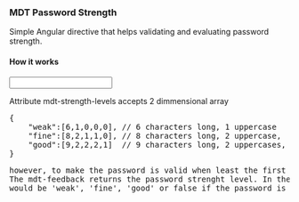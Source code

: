 <h3>MDT Password Strength</h3>

Simple Angular directive that helps validating and evaluating 
password strength.

<h4>How it works</h4>

<input ng-model="password" name="password" type="password" required
       mdt-password-strength
       mdt-feedback="validationResult_material"
       mdt-strength-levels='{"weak":[6,1,0,0,0],"fine":[8,2,1,1,0],"strong":[9,2,2,2,1],"unbreakable":[12,2,2,2,2]}'
/>

Attribute mdt-strength-levels accepts 2 dimmensional array
<pre>
{
    "weak":[6,1,0,0,0], // 6 characters long, 1 uppercase
    "fine":[8,2,1,1,0], // 8 characters long, 2 uppercase,  1 lowercase,  1 digit
    "good":[9,2,2,2,1]  // 9 characters long, 2 uppercases, 2 lowercases, 2 digits, 1 scpecial character
}
<pre>
however, to make the password is valid when least the first set conditions must be made.
The mdt-feedback returns the password strenght level. In the given example it 
would be 'weak', 'fine', 'good' or false if the password is completely invalid



                        
                        
                        
                        
